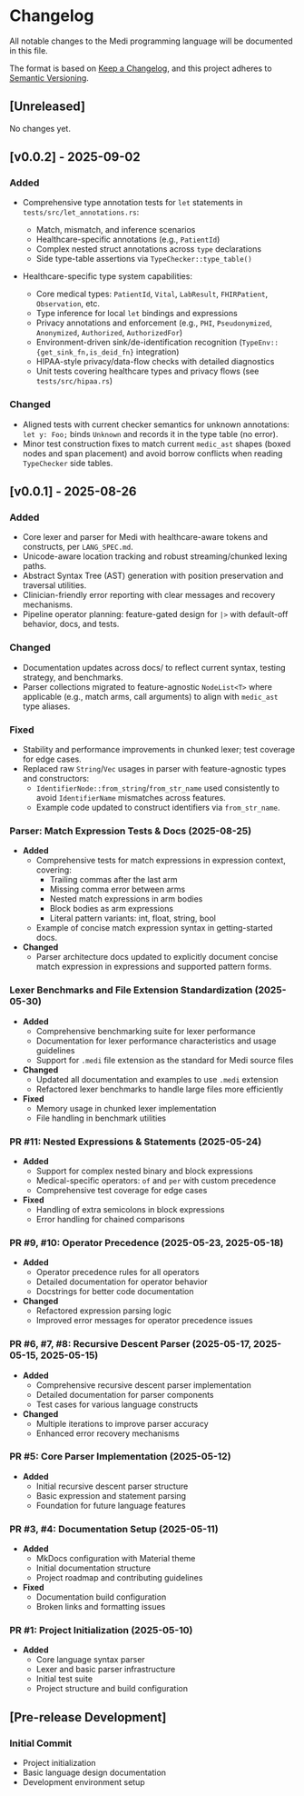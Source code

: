# Changelog

All notable changes to the Medi programming language will be documented in this file.

The format is based on [Keep a Changelog](https://keepachangelog.com/en/1.0.0/),
and this project adheres to [Semantic Versioning](https://semver.org/spec/v2.0.0.html).

## [Unreleased]

No changes yet.

## [v0.0.2] - 2025-09-02

### Added
- Comprehensive type annotation tests for `let` statements in `tests/src/let_annotations.rs`:
  - Match, mismatch, and inference scenarios
  - Healthcare-specific annotations (e.g., `PatientId`)
  - Complex nested struct annotations across `type` declarations
  - Side type-table assertions via `TypeChecker::type_table()`

- Healthcare-specific type system capabilities:
  - Core medical types: `PatientId`, `Vital`, `LabResult`, `FHIRPatient`, `Observation`, etc.
  - Type inference for local `let` bindings and expressions
  - Privacy annotations and enforcement (e.g., `PHI`, `Pseudonymized`, `Anonymized`, `Authorized`, `AuthorizedFor`)
  - Environment-driven sink/de-identification recognition (`TypeEnv::{get_sink_fn,is_deid_fn}` integration)
  - HIPAA-style privacy/data-flow checks with detailed diagnostics
  - Unit tests covering healthcare types and privacy flows (see `tests/src/hipaa.rs`)

### Changed
- Aligned tests with current checker semantics for unknown annotations: `let y: Foo;` binds `Unknown` and records it in the type table (no error).
- Minor test construction fixes to match current `medic_ast` shapes (boxed nodes and span placement) and avoid borrow conflicts when reading `TypeChecker` side tables.

## [v0.0.1] - 2025-08-26

### Added
- Core lexer and parser for Medi with healthcare-aware tokens and constructs, per `LANG_SPEC.md`.
- Unicode-aware location tracking and robust streaming/chunked lexing paths.
- Abstract Syntax Tree (AST) generation with position preservation and traversal utilities.
- Clinician-friendly error reporting with clear messages and recovery mechanisms.
- Pipeline operator planning: feature-gated design for `|>` with default-off behavior, docs, and tests.

### Changed
- Documentation updates across docs/ to reflect current syntax, testing strategy, and benchmarks.
- Parser collections migrated to feature-agnostic `NodeList<T>` where applicable (e.g., match arms, call arguments) to align with `medic_ast` type aliases.

### Fixed
- Stability and performance improvements in chunked lexer; test coverage for edge cases.
- Replaced raw `String`/`Vec` usages in parser with feature-agnostic types and constructors:
  - `IdentifierNode::from_string`/`from_str_name` used consistently to avoid `IdentifierName` mismatches across features.
  - Example code updated to construct identifiers via `from_str_name`.

### Parser: Match Expression Tests & Docs (2025-08-25)
- **Added**
  - Comprehensive tests for match expressions in expression context, covering:
    - Trailing commas after the last arm
    - Missing comma error between arms
    - Nested match expressions in arm bodies
    - Block bodies as arm expressions
    - Literal pattern variants: int, float, string, bool
  - Example of concise match expression syntax in getting-started docs.
- **Changed**
  - Parser architecture docs updated to explicitly document concise match expression in expressions and supported pattern forms.

### Lexer Benchmarks and File Extension Standardization (2025-05-30)
- **Added**
  - Comprehensive benchmarking suite for lexer performance
  - Documentation for lexer performance characteristics and usage guidelines
  - Support for `.medi` file extension as the standard for Medi source files
- **Changed**
  - Updated all documentation and examples to use `.medi` extension
  - Refactored lexer benchmarks to handle large files more efficiently
- **Fixed**
  - Memory usage in chunked lexer implementation
  - File handling in benchmark utilities

### PR #11: Nested Expressions & Statements (2025-05-24)
- **Added**
  - Support for complex nested binary and block expressions
  - Medical-specific operators: `of` and `per` with custom precedence
  - Comprehensive test coverage for edge cases
- **Fixed**
  - Handling of extra semicolons in block expressions
  - Error handling for chained comparisons

### PR #9, #10: Operator Precedence (2025-05-23, 2025-05-18)
- **Added**
  - Operator precedence rules for all operators
  - Detailed documentation for operator behavior
  - Docstrings for better code documentation
- **Changed**
  - Refactored expression parsing logic
  - Improved error messages for operator precedence issues

### PR #6, #7, #8: Recursive Descent Parser (2025-05-17, 2025-05-15, 2025-05-15)
- **Added**
  - Comprehensive recursive descent parser implementation
  - Detailed documentation for parser components
  - Test cases for various language constructs
- **Changed**
  - Multiple iterations to improve parser accuracy
  - Enhanced error recovery mechanisms

### PR #5: Core Parser Implementation (2025-05-12)
- **Added**
  - Initial recursive descent parser structure
  - Basic expression and statement parsing
  - Foundation for future language features

### PR #3, #4: Documentation Setup (2025-05-11)
- **Added**
  - MkDocs configuration with Material theme
  - Initial documentation structure
  - Project roadmap and contributing guidelines
- **Fixed**
  - Documentation build configuration
  - Broken links and formatting issues

### PR #1: Project Initialization (2025-05-10)
- **Added**
  - Core language syntax parser
  - Lexer and basic parser infrastructure
  - Initial test suite
  - Project structure and build configuration

## [Pre-release Development]

### Initial Commit
- Project initialization
- Basic language design documentation
- Development environment setup
